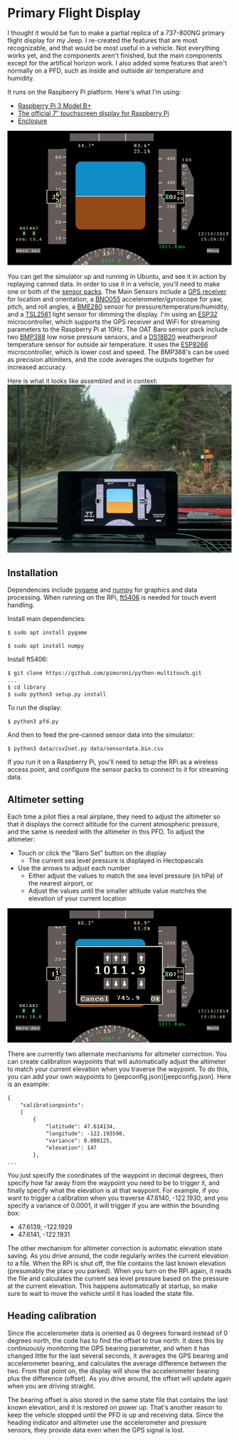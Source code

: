 # Primary Flight Display

I thought it would be fun to make a partial replica of a 737-800NG primary flight display for my Jeep.  I re-created the features that are most recognizable, and that would be most useful in a vehicle.  Not everything works yet, and the components aren't finished, but the main components except for the artifical horizon work.  I also added some features that aren't normally on a PFD, such as inside and outiside air temperature and humidity.

It runs on the Raspberry Pi platform.  Here's what I'm using:
* [Raspberry Pi 3 Model B+][9]
* [The official 7″ touchscreen display for Raspberry Pi][10]
* [Enclosure][11]

![Primary Flight Display](images/PFD.png)

You can get the simulator up and running in Ubuntu, and see it in action by replaying canned data.  In order to use it in a vehicle, you'll need to make one or both of the [sensor packs](https://github.com/fermitron2048/pfd/tree/master/sensors).  The Main Sensors include a [GPS receiver][1] for location and orientation, a [BNO055][2] accelerometer/gyroscope for yaw, pitch, and roll angles, a [BME280][3] sensor for pressure/temperature/humidity, and a [TSL2561][4] light sensor for dimming the display.  I'm using an [ESP32][5] microcontroller, which supports the GPS receiver and WiFi for streaming parameters to the Raspberry Pi at 10Hz.  The OAT Baro sensor pack include two [BMP388][6] low noise pressure sensors, and a [DS18B20][7] weatherproof temperature sensor for outside air temperature.  It uses the [ESP8266][8] microcontroller, which is lower cost and speed.  The BMP388's can be used as precision altimiters, and the code averages the outputs together for increased accuracy.

Here is what it looks like assembled and in context:
![PFD in Jeep](images/IMG_3568.jpg)

## Installation

Dependencies include [pygame][12] and [numpy][13] for graphics and data processing.  When running on the RPi, [ft5406][14] is needed for touch event handling.

Install main dependencies:
```
$ sudo apt install pygame
```

```
$ sudo apt install numpy
```

Install ft5406:
```
$ git clone https://github.com/pimoroni/python-multitouch.git
...
$ cd library
$ sudo python3 setup.py install
```

To run the display:
```
$ python3 pfd.py
```

And then to feed the pre-canned sensor data into the simulator:
```
$ python3 data/csv2net.py data/sensordata.bin.csv
```

If you run it on a Raspberry Pi, you'll need to setup the RPi as a wireless access point, and configure the sensor packs to connect to it for streaming data.  

## Altimeter setting

Each time a pilot flies a real airplane, they need to adjust the altimeter so that it displays the correct altitude for the current atmospheric pressure, and the same is needed with the altimeter in this PFD.  To adjust the altimeter:

* Touch or click the "Baro Set" button on the display
  * The current sea level pressure is displayed in Hectopascals
* Use the arrows to adjust each number
  * Either adjust the values to match the sea level pressure (in hPa) of the nearest airport, or
  * Adjust the values until the smaller altitude value matches the elevation of your current location

![Baro Set](images/BaroSet.png)

There are currently two alternate mechanisms for altimeter correction.  You can create calibration waypoints that will automatically adjust the altimeter to match your current elevation when you traverse the waypoint.  To do this, you can add your own waypoints to (jeepconfig.json)[jeepconfig.json].  Here is an example:

```
{
	"calibrationpoints": 
	[
		{
			"latitude": 47.614134,
			"longitude": -122.193598,
			"variance": 0.000125,
			"elevation": 147
		},
...
```

You just specify the coordinates of the waypoint in decimal degrees, then specify how far away from the waypoint you need to be to trigger it, and finally specify what the elevation is at that waypoint.  For example, if you want to trigger a calibration when you traverse 47.6140, -122.1930, and you specify a variance of 0.0001, it will trigger if you are within the bounding box:
* 47.6139, -122.1929
* 47.6141, -122.1931

The other mechanism for altimeter correction is automatic elevation state saving.  As you drive around, the code regularly writes the current elevation to a file.  When the RPi is shut off, the file contains the last known elevation (presumably the place you parked).  When you turn on the RPi again, it reads the file and calculates the current sea level pressure based on the pressure at the current elevation.  This happens automatically at startup, so make sure to wait to move the vehicle until it has loaded the state file.  

## Heading calibration

Since the accelerometer data is oriented as 0 degrees forward instead of 0 degrees north, the code has to find the offset to true north.  It does this by continuously monitoring the GPS bearing parameter, and when it has changed little for the last several seconds, it averages the GPS bearing and accelerometer bearing, and calculates the average difference between the two.  From that point on, the display will show the accelerometer bearing plus the difference (offset).  As you drive around, the offset will update again when you are driving straight.

The bearing offset is also stored in the same state file that contains the last known elevation, and it is restored on power up.  That's another reason to keep the vehicle stopped until the PFD is up and receiving data.  Since the heading indicator and altimeter use the accelerometer and pressure sensors, they provide data even when the GPS signal is lost.



[1]: https://www.adafruit.com/product/3133 "Ultimate GPS FeatherWing"
[2]: https://www.adafruit.com/product/2472 "BNO055"
[3]: https://www.adafruit.com/product/2652 "BME280"
[4]: https://www.adafruit.com/product/439 "TSL2561"
[5]: https://www.adafruit.com/product/3405 "ESP32 Feather"
[6]: https://www.adafruit.com/product/3966 "BMP388"
[7]: https://www.adafruit.com/product/381 "DS18B20"
[8]: https://www.adafruit.com/product/2471 "ESP8266"
[9]: https://www.raspberrypi.org/products/raspberry-pi-3-model-b-plus/ "RPi"
[10]: https://www.raspberrypi.org/products/raspberry-pi-touch-display/ "RPi Display"
[11]: https://smarticase.com/products/smartipi-touch "RPi Enclosure"
[12]: https://www.pygame.org "pygame"
[13]: https://numpy.org/ "numpy"
[14]: https://github.com/pimoroni/python-multitouch "ft5406"
